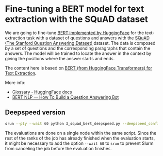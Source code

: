 # Fine-tuning a BERT model for text extraction with the SQuAD dataset

We are going to fine-tune [BERT implemented by HuggingFace](https://huggingface.co/bert-base-uncased) for the text-extraction task with a dataset of questions and answers with the [SQuAD (The Stanford Question Answering Dataset)](https://rajpurkar.github.io/SQuAD-explorer/) dataset.
The data is composed by a set of questions and the corresponding paragraphs that contain the answers.
The model will be trained to locate the answer in the context by giving the positions where the answer starts and ends.

The content here is based on [BERT (from HuggingFace Transformers) for Text Extraction](https://keras.io/examples/nlp/text_extraction_with_bert/).

More info:
- [Glossary - HuggingFace docs](https://huggingface.co/transformers/glossary.html#model-inputs)
- [BERT NLP — How To Build a Question Answering Bot](https://towardsdatascience.com/bert-nlp-how-to-build-a-question-answering-bot-98b1d1594d7b)

## Deepspeed version
```bash
srun --pty --wait 60 python 3_squad_bert_deepspeed.py --deepspeed_config ds_config.json
```

The evaluations are done on a single node within the same script.
Since the rest of the ranks of the job has already finished when the evaluation starts, it might be necessary to add the option `--wait 60` to `srun` to prevent Slurm from canceling the job before the evaluation finishes.

